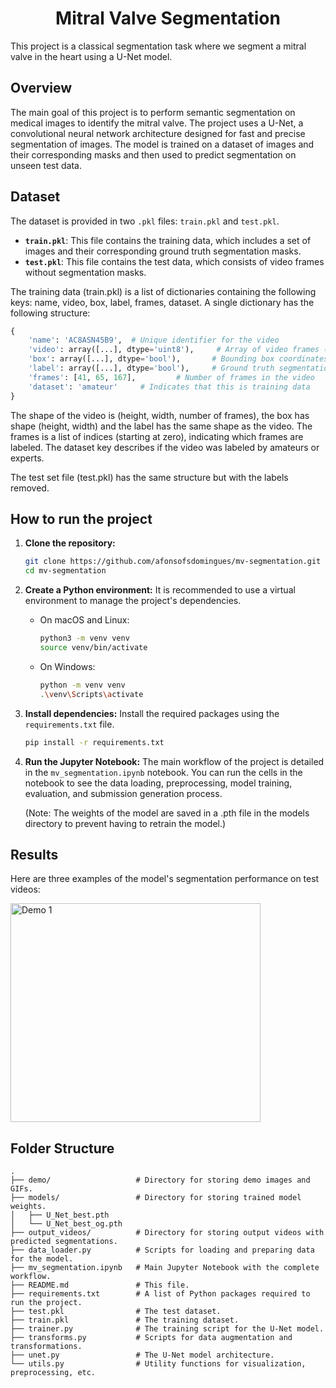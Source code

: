 <div align="center">
  
# Mitral Valve Segmentation

</div>

This project is a classical segmentation task where we segment a mitral valve in the heart using a U-Net model.

## Overview

The main goal of this project is to perform semantic segmentation on medical images to identify the mitral valve. The project uses a U-Net, a convolutional neural network architecture designed for fast and precise segmentation of images. The model is trained on a dataset of images and their corresponding masks and then used to predict segmentation on unseen test data.

## Dataset

The dataset is provided in two `.pkl` files: `train.pkl` and `test.pkl`.

- **`train.pkl`**: This file contains the training data, which includes a set of images and their corresponding ground truth segmentation masks.
- **`test.pkl`**: This file contains the test data, which consists of video frames without segmentation masks.

The training data (train.pkl) is a list of dictionaries containing the following keys: name, video, box, label, frames, dataset. A single dictionary has the following structure:

```python
{
    'name': 'AC8ASN45B9',  # Unique identifier for the video
    'video': array([...], dtype='uint8'),     # Array of video frames (grayscale images)
    'box': array([...], dtype='bool'),       # Bounding box coordinates for the mitral valve in each frame
    'label': array([...], dtype='bool'),     # Ground truth segmentation masks for the mitral valve
    'frames': [41, 65, 167],         # Number of frames in the video
    'dataset': 'amateur'     # Indicates that this is training data
}
```

The shape of the video is (height, width, number of frames), the box has shape (height, width) and the label has the same shape as the video. The frames is a list of indices (starting at zero), indicating which frames are labeled. The dataset key describes if the video was labeled by amateurs or experts.

The test set file (test.pkl) has the same structure but with the labels removed.

## How to run the project

1.  **Clone the repository:**

    ```bash
    git clone https://github.com/afonsofsdomingues/mv-segmentation.git
    cd mv-segmentation
    ```

2.  **Create a Python environment:**
    It is recommended to use a virtual environment to manage the project's dependencies.

    - On macOS and Linux:
      ```bash
      python3 -m venv venv
      source venv/bin/activate
      ```
    - On Windows:
      ```bash
      python -m venv venv
      .\venv\Scripts\activate
      ```

3.  **Install dependencies:**
    Install the required packages using the `requirements.txt` file.

    ```bash
    pip install -r requirements.txt
    ```

4.  **Run the Jupyter Notebook:**
    The main workflow of the project is detailed in the `mv_segmentation.ipynb` notebook. You can run the cells in the notebook to see the data loading, preprocessing, model training, evaluation, and submission generation process.

    (Note: The weights of the model are saved in a .pth file in the models directory to prevent having to retrain the model.)

## Results

Here are three examples of the model's segmentation performance on test videos:

<img src="demo/demo_segmentation_1.gif" alt="Demo 1" width="400" height="350">
<!-- <img src="demo/demo_segmentation_2.gif" alt="Demo 2" width="400" height="350"> -->
<!-- <img src="demo/demo_segmentation_3.gif" alt="Demo 3" width="400" height="350"> -->

## Folder Structure

```
.
├── demo/                   # Directory for storing demo images and GIFs.
├── models/                 # Directory for storing trained model weights.
│   ├── U_Net_best.pth
│   └── U_Net_best_og.pth
├── output_videos/          # Directory for storing output videos with predicted segmentations.
├── data_loader.py          # Scripts for loading and preparing data for the model.
├── mv_segmentation.ipynb   # Main Jupyter Notebook with the complete workflow.
├── README.md               # This file.
├── requirements.txt        # A list of Python packages required to run the project.
├── test.pkl                # The test dataset.
├── train.pkl               # The training dataset.
├── trainer.py              # The training script for the U-Net model.
├── transforms.py           # Scripts for data augmentation and transformations.
├── unet.py                 # The U-Net model architecture.
└── utils.py                # Utility functions for visualization, preprocessing, etc.
```

